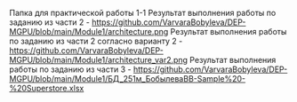 Папка для практической работы 1-1
Результат выполнения работы по заданию из части 2 - https://github.com/VarvaraBobyleva/DEP-MGPU/blob/main/Module1/architecture.png
Результат выполнения работы по заданию из части 2 согласно варианту 2 - https://github.com/VarvaraBobyleva/DEP-MGPU/blob/main/Module1/architecture_var2.png
Результат выполнения работы по заданию из части 3 - https://github.com/VarvaraBobyleva/DEP-MGPU/blob/main/Module1/БД_251м_БобылеваВВ-Sample%20-%20Superstore.xlsx

